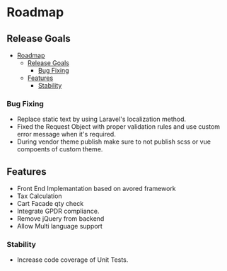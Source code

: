 # Roadmap

## Release Goals
- [Roadmap](#roadmap)
    - [Release Goals](#release-goals)
        - [Bug Fixing](#bug-fixing)
    - [Features](#features)
        - [Stability](#stability)

### Bug Fixing
- Replace static text by using Laravel's localization method.
- Fixed the Request Object with proper validation rules and use custom error message when it's required.
- During vendor theme publish make sure to not publish scss or vue compoents of custom theme.

## Features
- Front End Implemantation based on avored framework
- Tax Calculation
- Cart Facade qty check
- Integrate GPDR compliance.
- Remove jQuery from backend
- Allow Multi language support

### Stability
- Increase code coverage of Unit Tests.
